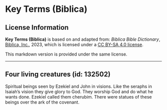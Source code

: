 # Key Terms (Biblica)

## License Information

**Key Terms (Biblica)** is based on and adapted from: _Biblica Bible Dictionary_, [Biblica, Inc.](https://www.biblica.com/), 2023, which is licensed under a [CC BY-SA 4.0 license](https://creativecommons.org/licenses/by-sa/4.0/legalcode.en).

This markdown version is provided under the same license.



--------------------------------

## Four living creatures (id: 132502)

Spiritual beings seen by Ezekiel and John in visions. Like the seraphs in Isaiah’s vision they give glory to God. They worship God and do what he wants done. Ezekiel called them cherubim. There were statues of these beings over the ark of the covenant.


